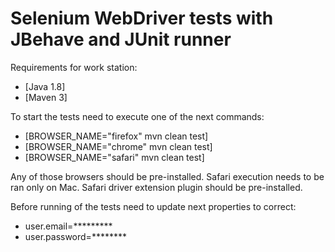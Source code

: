 # Selenium WebDriver tests with JBehave and JUnit runner
Requirements for work station:
 - [Java 1.8]
 - [Maven 3]

To start the tests need to execute one  of the next commands:
 - [BROWSER_NAME="firefox" mvn clean test]
 - [BROWSER_NAME="chrome" mvn clean test]
 - [BROWSER_NAME="safari" mvn clean test]
    
Any of those browsers should be pre-installed.
Safari execution needs to be ran only on Mac. Safari driver extension plugin should be pre-installed.

Before running of the tests need to update next properties to correct:
 - user.email=*********
 - user.password=********